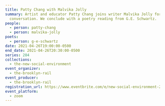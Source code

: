 ```yaml
---
title: Patty Chang with Malvika Jolly
summary: Artist and educator Patty Chang joins writer Malvika Jolly for a
  conversation. We conclude with a poetry reading from G.E. Schwartz.
people:
  - person: patty-chang
  - person: malvika-jolly
poets:
  - person: g-e-schwartz
date: 2021-04-26T19:00:00-0500
end_date: 2021-04-26T20:30:00-0500
series: 284
collections:
  - the-new-social-environment
event_organizer:
  - the-brooklyn-rail
event_producer:
  - the-brooklyn-rail
registration_url: https://www.eventbrite.com/e/new-social-environment-284-patty-chang-tickets-152096890895
event_platform:
  - zoom
---
```

